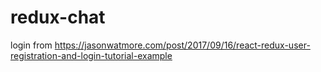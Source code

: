 # redux-chat

login from https://jasonwatmore.com/post/2017/09/16/react-redux-user-registration-and-login-tutorial-example
